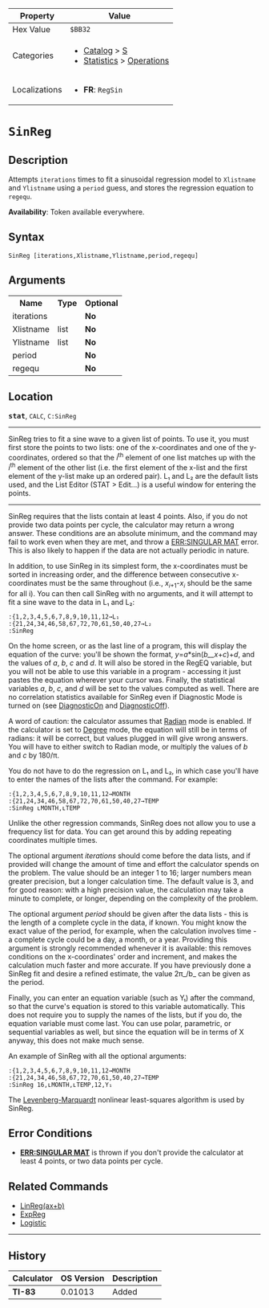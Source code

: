 | Property      | Value |
|---------------|-------|
| Hex Value     | `$BB32`|
| Categories    | <ul><li>[Catalog](<../categories/Catalog.md>) > [S](<../categories/Catalog.md#S>)</li><li>[Statistics](<../categories/Statistics.md>) > [Operations](<../categories/Statistics.md#Operations>)</li></ul> |
| Localizations | <ul><li><b>FR</b>: `RegSin `</li></ul> |

# `SinReg `

## Description
Attempts `iterations` times to fit a sinusoidal regression model to `Xlistname` and `Ylistname` using a `period` guess, and stores the regression equation to `regequ`.


<b>Availability</b>: Token available everywhere.

## Syntax
`SinReg [iterations,Xlistname,Ylistname,period,regequ]`

## Arguments
<table>
<tr><th>Name</th><th>Type</th><th>Optional</th></tr>

<tr><td>iterations</td><td></td><td><b>No</b></td></tr>

<tr><td>Xlistname</td><td>list</td><td><b>No</b></td></tr>

<tr><td>Ylistname</td><td>list</td><td><b>No</b></td></tr>

<tr><td>period</td><td></td><td><b>No</b></td></tr>

<tr><td>regequ</td><td></td><td><b>No</b></td></tr>

</table>

## Location
<tt><kbd><b>stat</b></kbd></tt>, `CALC`, `C:SinReg`
<hr>

SinReg tries to fit a sine wave to a given list of points. To use it, you must first store the points to two lists: one of the x-coordinates and one of the y-coordinates, ordered so that the _i_<sup>th</sup> element of one list matches up with the _i_<sup>th</sup> element of the other list (i.e. the first element of the x-list and the first element of the y-list make up an ordered pair). L₁ and L₂ are the default lists used, and the List Editor (STAT > Edit…) is a useful window for entering the points.

___

SinReg requires that the lists contain at least 4 points. Also, if you do not provide two data points per cycle, the calculator may return a wrong answer. These conditions are an absolute minimum, and the command may fail to work even when they are met, and throw a [ERR:SINGULAR MAT](/errors#singularmat) error. This is also likely to happen if the data are not actually periodic in nature.

In addition, to use SinReg in its simplest form, the x-coordinates must be sorted in increasing order, and the difference between consecutive x-coordinates must be the same throughout (i.e., _x_<sub>𝑖+1</sub>-_x_<sub>𝑖</sub> should be the same for all i). You can then call SinReg with no arguments, and it will attempt to fit a sine wave to the data in L₁ and L₂:

```ti-basic
:{1,2,3,4,5,6,7,8,9,10,11,12→L₁
:{21,24,34,46,58,67,72,70,61,50,40,27→L₂
:SinReg
```

On the home screen, or as the last line of a program, this will display the equation of the curve: you'll be shown the format, _y_=_a_*sin(_b__x_+_c_)+_d_, and the values of _a_, _b_, _c_ and _d_. It will also be stored in the RegEQ variable, but you will not be able to use this variable in a program - accessing it just pastes the equation wherever your cursor was. Finally, the statistical variables _a_, _b_, _c_, and _d_ will be set to the values computed as well. There are no correlation statistics available for SinReg even if Diagnostic Mode is turned on (see [DiagnosticOn](/diagnosticon) and [DiagnosticOff](/diagnosticoff)).

A word of caution: the calculator assumes that [Radian](/radian-mode) mode is enabled. If the calculator is set to [Degree](/degree-mode) mode, the equation will still be in terms of radians: it will be correct, but values plugged in will give wrong answers. You will have to either switch to Radian mode, or multiply the values of _b_ and _c_ by 180/π.

You do not have to do the regression on L₁ and L₂, in which case you'll have to enter the names of the lists after the command. For example:

```ti-basic
:{1,2,3,4,5,6,7,8,9,10,11,12→MONTH
:{21,24,34,46,58,67,72,70,61,50,40,27→TEMP
:SinReg ʟMONTH,ʟTEMP
```

Unlike the other regression commands, SinReg does not allow you to use a frequency list for data. You can get around this by adding repeating coordinates multiple times.

The optional argument _iterations_ should come before the data lists, and if provided will change the amount of time and effort the calculator spends on the problem. The value should be an integer 1 to 16; larger numbers mean greater precision, but a longer calculation time. The default value is 3, and for good reason: with a high precision value, the calculation may take a minute to complete, or longer, depending on the complexity of the problem.

The optional argument _period_ should be given after the data lists - this is the length of a complete cycle in the data, if known. You might know the exact value of the period, for example, when the calculation involves time - a complete cycle could be a day, a month, or a year. Providing this argument is strongly recommended whenever it is available: this removes conditions on the x-coordinates' order and increment, and makes the calculation much faster and more accurate. If you have previously done a SinReg fit and desire a refined estimate, the value 2π_/b_ can be given as the period.

Finally, you can enter an equation variable (such as Y₁) after the command, so that the curve's equation is stored to this variable automatically. This does not require you to supply the names of the lists, but if you do, the equation variable must come last. You can use polar, parametric, or sequential variables as well, but since the equation will be in terms of X anyway, this does not make much sense.

An example of SinReg with all the optional arguments:

```ti-basic
:{1,2,3,4,5,6,7,8,9,10,11,12→MONTH
:{21,24,34,46,58,67,72,70,61,50,40,27→TEMP
:SinReg 16,ʟMONTH,ʟTEMP,12,Y₁
```

The [Levenberg-Marquardt](http://en.wikipedia.org/wiki/Levenberg-Marquardt_algorithm) nonlinear least-squares algorithm is used by SinReg.

## Error Conditions

*   **[ERR:SINGULAR MAT](/errors#singularmat)** is thrown if you don't provide the calculator at least 4 points, or two data points per cycle.

## Related Commands

*   [LinReg(ax+b)](/linreg-ax-b)
*   [ExpReg](/expreg)
*   [Logistic](/logistic)

___

## History
| Calculator | OS Version | Description |
|------------|------------|-------------|
| <b>TI-83</b> | 0.01013 | Added |


